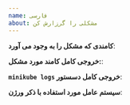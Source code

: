```yaml
---
name: فارسی
about: مشكلی را گرزارش كن
---
```

<!-- لطفا از این قالب برای فرستادن گزارش استفاده کنید، هرچه می توانید اطلاعات بیشتری به ما بدهید. در غیر اینصورت  با تاخیر بیشتری جواب خواهید گرفت.  تشکر.  -->

**کامندی که مشکل را به وجود می آورد**:

**خروجی کامل کامند مورد مشکل:**:

**`minikube logs` خروجی کامل دسستور**:

**سیستم عامل مورد استفاده با ذکر ورژن**:

